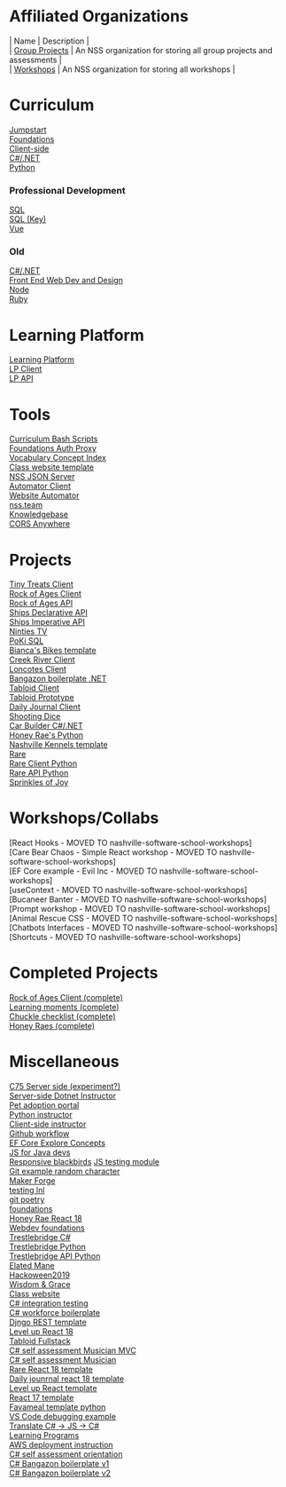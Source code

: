 # Affiliated Organizations
| Name | Description |  
| [Group Projects](https://github.com/nss-group-projects) | An NSS organization for storing all group projects and assessments |  
| [Workshops](https://github.com/nashville-software-school-workshops) | An NSS organization for storing all workshops |


# Curriculum
[Jumpstart](https://github.com/nashville-software-school/jumpstart)  
[Foundations](https://github.com/nashville-software-school/foundations-course)  
[Client-side](https://github.com/nashville-software-school/client-side-mastery)  
[C#/.NET](https://github.com/nashville-software-school/server-side-dotnet-curriculum)  
[Python](https://github.com/nashville-software-school/server-side-python-curriculum)  
### Professional Development
[SQL](https://github.com/nashville-software-school/sql-professional)  
[SQL (Key)](https://github.com/nashville-software-school/sql-professional-key)  
[Vue](https://github.com/nashville-software-school/Vue-Workshop)  
### Old 
[C#/.NET](https://github.com/nashville-software-school/bangazon-inc)  
[Front End Web Dev and Design](https://github.com/nashville-software-school/FEWDD-milestones)  
[Node](https://github.com/nashville-software-school/bangazon-corp)  
[Ruby](https://github.com/nashville-software-school/bangazon-ltd)  

# Learning Platform
[Learning Platform](https://github.com/nashville-software-school/LearningPlatform)  
[LP Client](https://github.com/nashville-software-school/learn-ops-client)  
[LP API](https://github.com/nashville-software-school/learn-ops-api)  

# Tools
[Curriculum Bash Scripts](https://github.com/nashville-software-school/course-bash-scripts)  
[Foundations Auth Proxy](https://github.com/nashville-software-school/foundations-auth-proxy)  
[Vocabulary Concept Index](https://github.com/nashville-software-school/vocabulary-concept-index)  
[Class website template](https://github.com/nashville-software-school/class-website-template)  
[NSS JSON Server](https://github.com/nashville-software-school/nss-json-server)  
[Automator Client](https://github.com/nashville-software-school/automator-client)  
[Website Automator](https://github.com/nashville-software-school/website-automator)  
[nss.team](https://github.com/nashville-software-school/nss.team)  
[Knowledgebase](https://github.com/nashville-software-school/knowledgebase)  
[CORS Anywhere](https://github.com/nashville-software-school/cors-anywhere)  

# Projects
[Tiny Treats Client](https://github.com/nashville-software-school/tinytreats-client)  
[Rock of Ages Client](https://github.com/nashville-software-school/rock-of-ages-client)  
[Rock of Ages API](https://github.com/nashville-software-school/rock-of-ages-api)  
[Ships Declarative API](https://github.com/nashville-software-school/declarative-ships-api)  
[Ships Imperative API](https://github.com/nashville-software-school/imperative-ships-api)  
[Ninties TV](https://github.com/nashville-software-school/NinetiesTV)  
[PoKi SQL](https://github.com/nashville-software-school/poki-sqlite)  
[Bianca's Bikes template](https://github.com/nashville-software-school/dotnet-biancas-template)  
[Creek River Client](https://github.com/nashville-software-school/dotnet-creek-river-client)  
[Loncotes Client](https://github.com/nashville-software-school/dotnet-loncotes-client)  
[Bangazon boilerplate .NET](https://github.com/nashville-software-school/csharp-bangazonapi-boilerplate)  
[Tabloid Client](https://github.com/nashville-software-school/TabloidCLI)  
[Tabloid Prototype](https://github.com/nashville-software-school/TabloidMVC)  
[Daily Journal Client](https://github.com/nashville-software-school/daily-journal-react-template)  
[Shooting Dice](https://github.com/nashville-software-school/ShootingDice)  
[Car Builder C#/.NET](https://github.com/nashville-software-school/car-builder)  
[Honey Rae's Python](https://github.com/nashville-software-school/honey-rae-django-version)  
[Nashville Kennels template](https://github.com/nashville-software-school/nashville-kennels-template)  
[Rare](https://github.com/nashville-software-school/Rare)  
[Rare Client Python](https://github.com/nashville-software-school/python-rare-client-template)  
[Rare API Python](https://github.com/nashville-software-school/python-rare-server-template)  
[Sprinkles of Joy](https://github.com/nashville-software-school/sprinkles-of-joy)  

# Workshops/Collabs
[React Hooks - MOVED TO nashville-software-school-workshops]  
[Care Bear Chaos - Simple React workshop - MOVED TO nashville-software-school-workshops]  
[EF Core example - Evil Inc - MOVED TO nashville-software-school-workshops]  
[useContext - MOVED TO nashville-software-school-workshops]   
[Bucaneer Banter - MOVED TO nashville-software-school-workshops]    
[Prompt workshop - MOVED TO nashville-software-school-workshops]    
[Animal Rescue CSS - MOVED TO nashville-software-school-workshops]    
[Chatbots Interfaces - MOVED TO nashville-software-school-workshops]   
[Shortcuts - MOVED TO nashville-software-school-workshops]  

# Completed Projects
[Rock of Ages Client (complete)](https://github.com/nashville-software-school/rock-of-ages-client-solution)  
[Learning moments (complete)](https://github.com/nashville-software-school/Learning-Moments-Complete)  
[Chuckle checklist (complete)](https://github.com/nashville-software-school/Chuckle-Checklist-Complete)  
[Honey Raes (complete)](https://github.com/nashville-software-school/Honey-Rea-Complete)

# Miscellaneous
[C75 Server side (experiment?)](https://github.com/nashville-software-school/C75-server-side)  
[Server-side Dotnet Instructor](https://github.com/nashville-software-school/server-side-dotnet-instructor)  
[Pet adoption portal](https://github.com/nashville-software-school/pet-adoption-portal)  
[Python instructor](https://github.com/nashville-software-school/server-side-python-instructor)  
[Client-side instructor](https://github.com/nashville-software-school/client-side-mastery-instructor)  
[Github workflow](https://github.com/nashville-software-school/github-workflow)  
[EF Core Explore Concepts](https://github.com/nashville-software-school/EF_Core_Explore_Concepts)  
[JS for Java devs](https://github.com/nashville-software-school/js_for_java_devs)  
[Responsive blackbirds](https://github.com/nashville-software-school/responsive-black-birds)
[JS testing module](https://github.com/nashville-software-school/js-testing-module)  
[Git example random character](https://github.com/nashville-software-school/git-example---random-character)  
[Maker Forge](https://github.com/nashville-software-school/MakerForge)  
[testing lnl](https://github.com/nashville-software-school/testing-lnl)  
[git poetry](https://github.com/nashville-software-school/git-poetry)  
[foundations](https://github.com/nashville-software-school/foundations)  
[Honey Rae React 18](https://github.com/nashville-software-school/honey-rae-react18)  
[Webdev foundations](https://github.com/nashville-software-school/web-development-foundations)  
[Trestlebridge C#](https://github.com/nashville-software-school/Trestlebridge-Farms)  
[Trestlebridge Python](https://github.com/nashville-software-school/Tavern)  
[Trestlebridge API Python](https://github.com/nashville-software-school/Tavern-API)  
[Elated Mane](https://github.com/nashville-software-school/elated-mane)  
[Hackoween2019](https://github.com/nashville-software-school/dg-hackoween-2019)  
[Wisdom & Grace](https://github.com/nashville-software-school/WisdomAndGrace)  
[Class website](https://github.com/nashville-software-school/Class-Website)  
[C# integration testing](https://github.com/nashville-software-school/csharp-mvc-integration-tessting)  
[C# workforce boilerplate](https://github.com/nashville-software-school/csharp-workforce-boilerplate)  
[Djngo REST template](https://github.com/nashville-software-school/django-rest-template)  
[Level up React 18](https://github.com/nashville-software-school/level-up-react-18-template)  
[Tabloid Fullstack](https://github.com/nashville-software-school/TabloidFullStack)  
[C# self assessment Musician MVC](https://github.com/nashville-software-school/CSharp-Self-Assessment-MusicianMVC)  
[C# self assessment Musician](https://github.com/nashville-software-school/CSharp-Self-Assessment-MusicianFullStack)  
[Rare React 18 template](https://github.com/nashville-software-school/rare-react-18-template)  
[Daily jounrnal react 18 template](https://github.com/nashville-software-school/daily-journal-react-18-template)  
[Level up React template](https://github.com/nashville-software-school/level-up-react-template)  
[React 17 template](https://github.com/nashville-software-school/react-17-template)  
[Favameal template python](https://github.com/nashville-software-school/favameal-django-template)  
[VS Code debugging example](https://github.com/nashville-software-school/vs-code-debug-example)  
[Translate C# -> JS -> C#](https://github.com/nashville-software-school/translate-csharp-js)  
[Learning Programs](https://github.com/nashville-software-school/learning-programs)  
[AWS deployment instruction](https://github.com/nashville-software-school/aws-deployment-instructions)  
[C# self assessment orientation](https://github.com/nashville-software-school/CSharp-Self-Assessment-Orientation)  
[C# Bangazon boilerplate v1](https://github.com/nashville-software-school/csharp-bangazon-site-boilerplate)  
[C# Bangazon boilerplate v2](https://github.com/nashville-software-school/csharp-bangazonapi-boilerplate-v2)  

